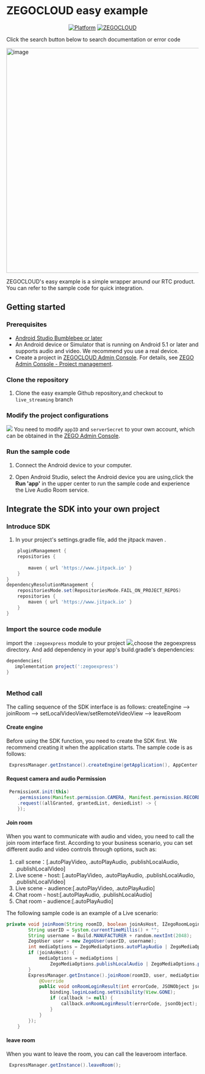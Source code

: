 # ZEGOCLOUD easy example
<p align="center">
    <a href="https://github.com/ZEGOCLOUD/easy_example_android/releases"><img src="https://img.shields.io/github/downloads/ZEGOCLOUD/easy_example_android/total" alt="Platform"/></a>
    <a href="https://discord.gg/EtNRATttyp">
        <img src="https://img.shields.io/discord/980014613179555870?color=5865F2&logo=discord&logoColor=white" alt="ZEGOCLOUD"/>
    </a>
    <p>
    <p>Click the search button below to search documentation or error code</p>
    <a href="https://docs.zegocloud.com/">
        <img width="589" alt="image" src="https://user-images.githubusercontent.com/5242852/170823639-2a684b4c-0bad-445a-b04e-5d4b6912e900.png">
    </a>
    </p>
</p>

ZEGOCLOUD's easy example is a simple wrapper around our RTC product. You can refer to the sample code for quick integration.

## Getting started

### Prerequisites

* [Android Studio Bumblebee or later](https://developer.android.com/studio)
* An Android device or Simulator that is running on Android 5.1 or later and supports audio and video. We recommend you use a real device.
* Create a project in [ZEGOCLOUD Admin Console](https://console.zegocloud.com/). For details, see [ZEGO Admin Console - Project management](https://docs.zegocloud.com/article/1271).

###  Clone the repository
1. Clone the easy example Github repository,and checkout to `live_streaming` branch

### Modify the project configurations
![](media/16496764650900/16496772462635.png)
You need to modify `appID` and `serverSecret` to your own account, which can be obtained in the [ZEGO Admin Console](https://console.zegocloud.com/).

### Run the sample code

1. Connect the Android device to your computer.

2. Open Android Studio, select the Android device you are using,click the **Run 'app'** in the upper center to run the sample code and experience the Live Audio Room service.

## Integrate the SDK into your own project

### Introduce SDK
1. In your project's settings.gradle file, add the jitpack maven .
``` groovy
    pluginManagement {
    repositories {
        
        maven { url 'https://www.jitpack.io' }
    }
}
dependencyResolutionManagement {
    repositoriesMode.set(RepositoriesMode.FAIL_ON_PROJECT_REPOS)
    repositories {
        maven { url 'https://www.jitpack.io' }
    }
}
```

### Import the source code module
import the `:zegoexpress` module to your project
![](media/16496764650900/import_module.png),choose the zegoexpress directory. 
And add
dependency in your app's build.gradle's dependencies:
```groovy
dependencies{
   implementation project(':zegoexpress') 
}
 
```
### Method call
The calling sequence of the SDK interface is as follows:
createEngine --> joinRoom --> setLocalVideoView/setRemoteVideoView --> leaveRoom

#### Create engine
Before using the SDK function, you need to create the SDK first. We recommend creating it when the application starts. The sample code is as follows:
```java
 ExpressManager.getInstance().createEngine(getApplication(), AppCenter.appID,AppCenter.appSign);
```
#### Request camera and audio Permission
```java
 PermissionX.init(this)
    .permissions(Manifest.permission.CAMERA, Manifest.permission.RECORD_AUDIO)
    .request((allGranted, grantedList, deniedList) -> {
    });
```

#### Join room
When you want to communicate with audio and video, you need to call the join room interface first. According to your business scenario, you can set different audio and video controls through options, such as:

1. call scene：[.autoPlayVideo, .autoPlayAudio, .publishLocalAudio, .publishLocalVideo]
2. Live scene - host: [.autoPlayVideo, .autoPlayAudio, .publishLocalAudio, .publishLocalVideo]
3. Live scene - audience:[.autoPlayVideo, .autoPlayAudio]
4. Chat room - host:[.autoPlayAudio, .publishLocalAudio]
5. Chat room - audience:[.autoPlayAudio]

The following sample code is an example of a Live scenario:
```java
private void joinRoom(String roomID, boolean joinAsHost, IZegoRoomLoginCallback callback) {
        String userID = System.currentTimeMillis() + "";
        String username = Build.MANUFACTURER + random.nextInt(2048);
        ZegoUser user = new ZegoUser(userID, username);
        int mediaOptions = ZegoMediaOptions.autoPlayAudio | ZegoMediaOptions.autoPlayVideo;
        if (joinAsHost) {
            mediaOptions = mediaOptions |
                ZegoMediaOptions.publishLocalAudio | ZegoMediaOptions.publishLocalVideo;
        }
        ExpressManager.getInstance().joinRoom(roomID, user, mediaOptions, new IZegoRoomLoginCallback() {
            @Override
            public void onRoomLoginResult(int errorCode, JSONObject jsonObject) {
                binding.loginLoading.setVisibility(View.GONE);
                if (callback != null) {
                    callback.onRoomLoginResult(errorCode, jsonObject);
                }
            }
        });
    }
```

#### leave room
When you want to leave the room, you can call the leaveroom interface.
```java
 ExpressManager.getInstance().leaveRoom();
```
